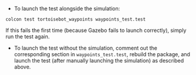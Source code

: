 - To launch the test alongside the simulation:

```
colcon test tortoisebot_waypoints waypoints_test.test
```

If this fails the first time (because Gazebo fails to launch correctly), simply run the test again.

- To launch the test without the simulation, comment out the corresponding section in `waypoints_test.test`, rebuild the package, and launch the test (after manually launching the simulation) as described above.
